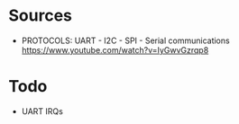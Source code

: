 # Sources
- PROTOCOLS: UART - I2C - SPI - Serial communications
  https://www.youtube.com/watch?v=IyGwvGzrqp8

# Todo
- UART IRQs
